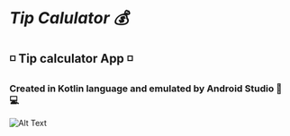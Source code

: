 # *Tip Calulator 💰*
## ◽ Tip calculator App ◽
### **Created in Kotlin language and emulated by Android Studio 📱 💻**
![Alt Text](https://media1.giphy.com/media/HHKdzbLJ6K2vpHFONM/giphy.gif?cid=790b7611d779b4769d1046c538690ca15658b8e6c27dab60&rid=giphy.gif&ct=g)
